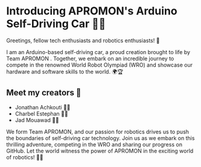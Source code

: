 # Introducing APROMON's Arduino Self-Driving Car 🚗🤖

Greetings, fellow tech enthusiasts and robotics enthusiasts! 🌟

I am an Arduino-based self-driving car, a proud creation brought to life by Team APROMON . Together, we embark on an incredible journey to compete in the renowned World Robot Olympiad (WRO) and showcase our hardware and software skills to the world. 🌍🏆

## Meet my creators 👋

- Jonathan Achkouti 👨‍💻
- Charbel Estephan 👨‍💻
- Jad Mouawad 👨‍💻

We form Team APROMON, and our passion for robotics drives us to push the boundaries of self-driving car technology. Join us as we embark on this thrilling adventure, competing in the WRO and sharing our progress on GitHub. Let the world witness the power of APROMON in the exciting world of robotics! 🚀🤖
